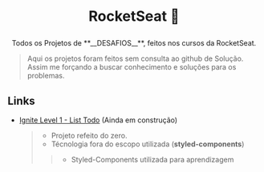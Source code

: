 # <p align="center">RocketSeat 🚀</p>
<p align="center">Todos os Projetos de **__DESAFIOS__**, feitos nos cursos da RocketSeat.</p>

> Aqui os projetos foram feitos sem consulta ao github de Solução. Assim me forçando a buscar conhecimento e soluções para os problemas.

## Links
* [Ignite Level 1 - List Todo](https://todolist-ignite-duhnunes.vercel.app/) (Ainda em construção)
  > * Projeto refeito do zero.
  > * Técnologia fora do escopo utilizada (**__styled-components__**)
  >> * Styled-Components utilizada para aprendizagem
